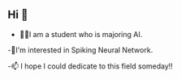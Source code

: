 ## Hi 👋

- 🧑‍💻I am a student who is majoring AI. 

-🌱I'm interested in Spiking Neural Network. 

 -📫 I hope I could dedicate to this field someday!!


